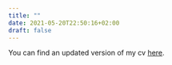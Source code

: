 ```yaml
---
title: ""
date: 2021-05-20T22:50:16+02:00
draft: false
---
```


You can find an updated version of my cv [here](https://drive.google.com/file/d/1b2RNVOBE2SxCqshIDhiR_md1aEH_Zyt5/view?usp=sharing).